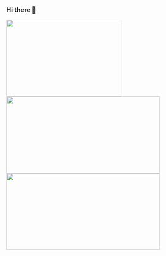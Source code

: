 ### Hi there 👋

<!--
**iamsad5566/iamsad5566** is a ✨ _special_ ✨ repository because its `README.md` (this file) appears on your GitHub profile.

Here are some ideas to get you started:

- 🔭 I’m currently working on ...
- 🌱 I’m currently learning ...
- 👯 I’m looking to collaborate on ...
- 🤔 I’m looking for help with ...
- 💬 Ask me about ...
- 📫 How to reach me: ...
- 😄 Pronouns: ...
- ⚡ Fun fact: ...
-->

<img align="center" width="300" height="200" src="https://github-readme-stats-livid-omega-86.vercel.app/api/top-langs/?username=iamsad5566&layout=compact">
<img align="center" width="400" height="200" src="https://streak-stats.demolab.com?user=iamsad5566&theme=dark">
<img align="center" width="400" height="200" src="https://github-readme-stats-livid-omega-86.vercel.app/api?username=iamsad5566&show_icons=true&theme=dracula">


